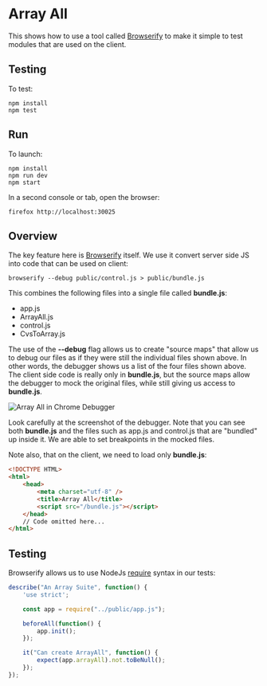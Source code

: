 # Array All

This shows how to use a tool called [Browserify][brow] to make it simple to test modules that are used on the client.

## Testing

To test:

    npm install
    npm test

## Run

To launch:

    npm install
    npm run dev
    npm start


In a second console or tab, open the browser:

    firefox http://localhost:30025

## Overview

The key feature here is [Browserify][brow] itself. We use it convert server side JS into code that can be used on client:

    browserify --debug public/control.js > public/bundle.js

This combines the following files into a single file called **bundle.js**:

- app.js
- ArrayAll.js
- control.js
- CvsToArray.js

The use of the **--debug** flag allows us to create "source maps" that allow us to debug our files as if they were still the individual files shown above. In other words, the debugger shows us a list of the four files shown above. The client side code is really only in **bundle.js**, but the source maps allow the debugger to mock the original files, while still giving us access to **bundle.js**.

![Array All in Chrome Debugger](https://s3.amazonaws.com/bucket01.elvenware.com/images/array-all.png)

Look carefully at the screenshot of the debugger. Note that you can see both **bundle.js** and the files such as app.js and control.js that are "bundled" up inside it. We are able to set breakpoints in the mocked files.

Note also, that on the client, we need to load only **bundle.js**:

```html
<!DOCTYPE HTML>
<html>
    <head>
        <meta charset="utf-8" />
        <title>Array All</title>
        <script src="/bundle.js"></script>
    </head>
    // Code omitted here...
</html>
```

## Testing

Browserify allows us to use NodeJs [require][req] syntax in our tests:

```javascript
describe("An Array Suite", function() {
    'use strict';

    const app = require("../public/app.js");

    beforeAll(function() {
        app.init();
    });

    it("Can create ArrayAll", function() {
        expect(app.arrayAll).not.toBeNull();
    });
});
```
[brow]: https://github.com/browserify/browserify
[req]: http://adrianmejia.com/blog/2016/08/12/Getting-started-with-Node-js-modules-require-exports-imports-npm-and-beyond/
